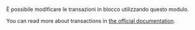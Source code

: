 È possibile modificare le transazioni in blocco utilizzando questo modulo.

You can read more about transactions in [the official documentation](https://firefly-iii.readthedocs.io/en/latest/concepts/transactions.html).